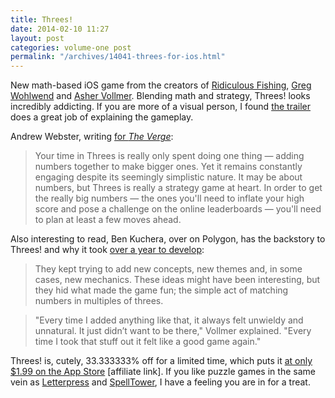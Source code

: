 ```yaml
---
title: Threes!
date: 2014-02-10 11:27
layout: post
categories: volume-one post
permalink: "/archives/14041-threes-for-ios.html"
---
```



New math-based iOS game from the creators of [Ridiculous Fishing](http://www.ridiculousfishing.com), [Greg Wohlwend](http://aeiowu.com) and [Asher Vollmer](http://ashervollmer.tumblr.com/home). Blending math and strategy, Threes! looks incredibly addicting. If you are more of a visual person, I found [the trailer](http://asherv.com/threes/) does a great job of explaining the gameplay.

Andrew Webster, writing [for _The Verge_](http://www.theverge.com/2014/2/6/5361708/threes-ipad-iphone-puzzle-game):

> Your time in Threes is really only spent doing one thing — adding numbers together to make bigger ones. Yet it remains constantly engaging despite its seemingly simplistic nature. It may be about numbers, but Threes is really a strategy game at heart. In order to get the really big numbers — the ones you'll need to inflate your high score and pose a challenge on the online leaderboards — you'll need to plan at least a few moves ahead.

Also interesting to read, Ben Kuchera, over on Polygon, has the backstory to Threes! and why it took [over a year to develop](http://www.polygon.com/2014/2/6/5386200/why-it-took-a-year-to-make-and-then-break-down-an-amazing-puzzle-game):

> They kept trying to add new concepts, new themes and, in some cases, new mechanics. These ideas might have been interesting, but they hid what made the game fun; the simple act of matching numbers in multiples of threes.

> "Every time I added anything like that, it always felt unwieldy and unnatural. It just didn’t want to be there," Vollmer explained. "Every time I took that stuff out it felt like a good game again."

Threes! is, cutely, 33.333333% off for a limited time, which puts it [at only $1.99 on the App Store](https://itunes.apple.com/us/app/threes!/id779157948?mt=8&uo=4&at=10ltSa) [affiliate link]. If you like puzzle games in the same vein as [Letterpress](http://www.atebits.com/letterpress/) and [SpellTower](http://www.spelltower.com), I have a feeling you are in for a treat.
